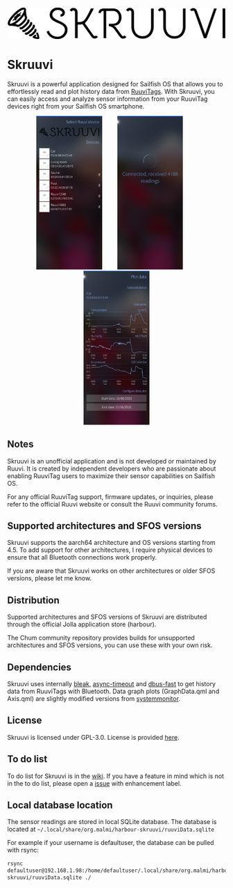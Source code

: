 ![Skruuvi](qml/pages/images/skruuvi-logo.png?raw=true)

# Skruuvi

Skruuvi is a powerful application designed for Sailfish OS that allows you to effortlessly read and plot history data from [RuuviTags](https://ruuvi.com/). With Skruuvi, you can easily access and analyze sensor information from your RuuviTag devices right from your Sailfish OS smartphone.

<p align="center">
    <img alt="Select device" src="./screenshots/select_device.png?" width="30%"> &nbsp; &nbsp; &nbsp; &nbsp;
    <img alt="Fetch data" src="./screenshots/fetch_data.png?" width="30%"> &nbsp; &nbsp; &nbsp; &nbsp;
    <img alt="Plot data" src="./screenshots/plot_data.png?" width="30%">
</p>


## Notes

Skruuvi is an unofficial application and is not developed or maintained by Ruuvi. It is created by independent developers who are passionate about enabling RuuviTag users to maximize their sensor capabilities on Sailfish OS.

For any official RuuviTag support, firmware updates, or inquiries, please refer to the official Ruuvi website or consult the Ruuvi community forums.

## Supported architectures and SFOS versions

Skruuvi supports the aarch64 architecture and OS versions starting from 4.5. To add support for other architectures, I require physical devices to ensure that all Bluetooth connections work properly.

If you are aware that Skruuvi works on other architectures or older SFOS versions, please let me know.


## Distribution

Supported architectures and SFOS versions of Skruuvi are distributed through the official Jolla application store (harbour).

The Chum community repository provides builds for unsupported architectures and SFOS versions, you can use these with your own risk.


## Dependencies

Skruuvi uses internally [bleak](https://github.com/hbldh/bleak), [async-timeout](https://github.com/aio-libs/async-timeout) and [dbus-fast](https://github.com/Bluetooth-Devices/dbus-fast) to get history data from RuuviTags with Bluetooth. Data graph plots (GraphData.qml and Axis.qml) are slightly modified versions from [systemmonitor](https://github.com/custodian/harbour-systemmonitor).


## License

Skruuvi is licensed under GPL-3.0. License is provided [here](LICENSE).

## To do list

To do list for Skruuvi is in the [wiki](https://github.com/miikasda/harbour-skruuvi/wiki/To-do-list). If you have a feature in mind which is not in the to do list, please open a [issue](https://github.com/miikasda/harbour-skruuvi/issues) with enhancement label.

## Local database location

The sensor readings are stored in local SQLite database. The database is located at `~/.local/share/org.malmi/harbour-skruuvi/ruuviData.sqlite`

For example if your username is defaultuser, the database can be pulled with rsync:

```
rsync defaultuser@192.168.1.98:/home/defaultuser/.local/share/org.malmi/harbour-skruuvi/ruuviData.sqlite ./
```
